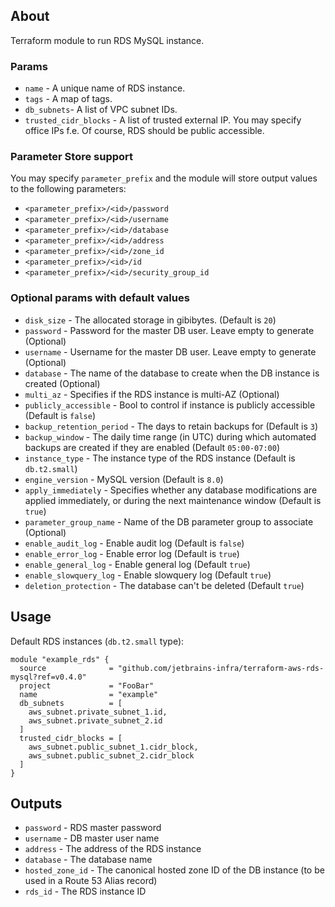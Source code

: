 ## About
Terraform module to run RDS MySQL instance. 

### Params 
* `name` - A unique name of RDS instance.
* `tags` - A map of tags.
* `db_subnets`- A list of VPC subnet IDs.
* `trusted_cidr_blocks` - A list of trusted external IP. You may specify office IPs f.e. Of course, RDS should be public accessible.

### Parameter Store support
You may specify `parameter_prefix` and the module will store output values to the following parameters:
* `<parameter_prefix>/<id>/password`
* `<parameter_prefix>/<id>/username`
* `<parameter_prefix>/<id>/database`
* `<parameter_prefix>/<id>/address`
* `<parameter_prefix>/<id>/zone_id`
* `<parameter_prefix>/<id>/id`
* `<parameter_prefix>/<id>/security_group_id`


### Optional params with default values
* `disk_size` - The allocated storage in gibibytes. (Default is `20`)
* `password` - Password for the master DB user. Leave empty to generate (Optional)
* `username` - Username for the master DB user. Leave empty to generate (Optional)
* `database` - The name of the database to create when the DB instance is created (Optional)
* `multi_az` - Specifies if the RDS instance is multi-AZ (Optional)
* `publicly_accessible` - Bool to control if instance is publicly accessible (Default is `false`)
* `backup_retention_period` - The days to retain backups for (Default is `3`)
* `backup_window` - The daily time range (in UTC) during which automated backups are created if they are enabled (Default `05:00-07:00`)
* `instance_type` - The instance type of the RDS instance (Default is `db.t2.small`)
* `engine_version` - MySQL version (Default is `8.0`)
* `apply_immediately` - Specifies whether any database modifications are applied immediately, or during the next maintenance window (Default is `true`)
* `parameter_group_name` - Name of the DB parameter group to associate (Optional)
* `enable_audit_log` - Enable audit log (Default is `false`)
* `enable_error_log` - Enable error log (Default is `true`)
* `enable_general_log` - Enable general log (Default `true`)
* `enable_slowquery_log` - Enable slowquery log (Default `true`)
* `deletion_protection` - The database can't be deleted (Default `true`)

## Usage

Default RDS instances (`db.t2.small` type):
```hcl
module "example_rds" {
  source              = "github.com/jetbrains-infra/terraform-aws-rds-mysql?ref=v0.4.0"
  project             = "FooBar"
  name                = "example"
  db_subnets          = [
    aws_subnet.private_subnet_1.id,
    aws_subnet.private_subnet_2.id
  ]
  trusted_cidr_blocks = [
    aws_subnet.public_subnet_1.cidr_block,
    aws_subnet.public_subnet_2.cidr_block
  ]
}
```

## Outputs

* `password` - RDS master password
* `username` - DB master user name
* `address` - The address of the RDS instance
* `database` - The database name
* `hosted_zone_id` - The canonical hosted zone ID of the DB instance (to be used in a Route 53 Alias record)
* `rds_id` - The RDS instance ID